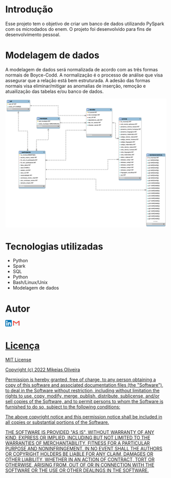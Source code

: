 # Introdução

Esse projeto tem o objetivo de criar um banco de dados utilizando PySpark com os microdados do enem. O projeto foi desenvolvido para fins de desenvolvimento pessoal.

# Modelagem de dados

A modelagem de dados será normalizada de acordo com as três formas normais de Boyce-Codd. A normalização é o processo de análise que visa assegurar que a relação está bem estruturada. A adesão das formas normais visa eliminar/mitigar as anomalias de inserção, remoção e atuailização das tabelas e/ou banco de dados.

![modelagem_dados](src/sql/modelagem/modelagem_db_image.png)

# Tecnologias utilizadas

* Python
* Spark
* SQL
* Python
* Bash/Linux/Unix
* Modelagem de dados


# Autor

<a href="https://www.linkedin.com/in/mikeias-d-s-o/"><img src="https://github.com/xpcosmos/simulador-de-dados/blob/main/assets/linkedin.png" alt="linkedin" width="20"></a> <a href="mailto:mikeias.d.s.o@gmail.com"><img src="https://github.com/xpcosmos/simulador-de-dados/blob/main/assets/gmail.png" alt="gmail" width="20">

# Licença
  
MIT License

Copyright (c) 2022 Mikeias Oliveira

Permission is hereby granted, free of charge, to any person obtaining a copy
of this software and associated documentation files (the "Software"), to deal
in the Software without restriction, including without limitation the rights
to use, copy, modify, merge, publish, distribute, sublicense, and/or sell
copies of the Software, and to permit persons to whom the Software is
furnished to do so, subject to the following conditions:

The above copyright notice and this permission notice shall be included in all
copies or substantial portions of the Software.

THE SOFTWARE IS PROVIDED "AS IS", WITHOUT WARRANTY OF ANY KIND, EXPRESS OR
IMPLIED, INCLUDING BUT NOT LIMITED TO THE WARRANTIES OF MERCHANTABILITY,
FITNESS FOR A PARTICULAR PURPOSE AND NONINFRINGEMENT. IN NO EVENT SHALL THE
AUTHORS OR COPYRIGHT HOLDERS BE LIABLE FOR ANY CLAIM, DAMAGES OR OTHER
LIABILITY, WHETHER IN AN ACTION OF CONTRACT, TORT OR OTHERWISE, ARISING FROM,
OUT OF OR IN CONNECTION WITH THE SOFTWARE OR THE USE OR OTHER DEALINGS IN THE
SOFTWARE.
